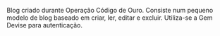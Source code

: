 Blog criado durante Operação Código de Ouro. Consiste num pequeno modelo de blog baseado em criar, ler, editar e excluir. Utiliza-se a Gem Devise para autenticação.
